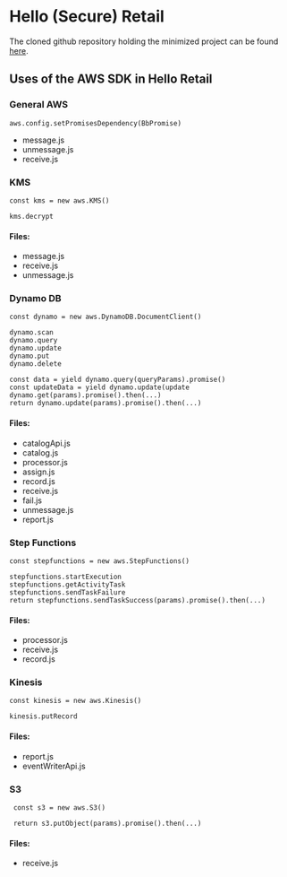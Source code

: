 
# Hello (Secure) Retail

The cloned github repository holding the minimized project can be found [here](https://github.com/kalevalp/hello-retail-baseline).



## Uses of the AWS SDK in Hello Retail

### General AWS
    aws.config.setPromisesDependency(BbPromise)
- message.js
- unmessage.js
- receive.js

### KMS
    const kms = new aws.KMS()

    kms.decrypt

#### Files:
- message.js
- receive.js
- unmessage.js

### Dynamo DB
    const dynamo = new aws.DynamoDB.DocumentClient()

    dynamo.scan
    dynamo.query
    dynamo.update
    dynamo.put
    dynamo.delete

    const data = yield dynamo.query(queryParams).promise()
    const updateData = yield dynamo.update(update
    dynamo.get(params).promise().then(...)
    return dynamo.update(params).promise().then(...)

#### Files:
- catalogApi.js
- catalog.js
- processor.js
- assign.js
- record.js
- receive.js
- fail.js
- unmessage.js
- report.js


### Step Functions

    const stepfunctions = new aws.StepFunctions()

    stepfunctions.startExecution
    stepfunctions.getActivityTask
    stepfunctions.sendTaskFailure
    return stepfunctions.sendTaskSuccess(params).promise().then(...)

#### Files: 
- processor.js
- receive.js
- record.js


### Kinesis
    const kinesis = new aws.Kinesis()

    kinesis.putRecord

#### Files:
- report.js
- eventWriterApi.js

### S3
     const s3 = new aws.S3()

     return s3.putObject(params).promise().then(...)

#### Files:
- receive.js
